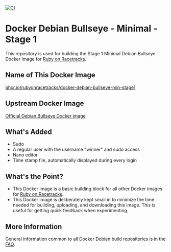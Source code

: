 [![CI](https://github.com/rubyonracetracks/docker-debian-bullseye-min-stage1/actions/workflows/build.yml/badge.svg)](https://github.com/rubyonracetracks/docker-debian-bullseye-min-stage1/actions/workflows/build.yml)

# Docker Debian Bullseye - Minimal - Stage 1

This repository is used for building the Stage 1 Minimal Debian Bullseye Docker image for [Ruby on Racetracks](https://www.rubyonracetracks.com/).

## Name of This Docker Image
[ghcr.io/rubyonracetracks/docker-debian-bullseye-min-stage1](https://github.com/rubyonracetracks/docker-debian-bullseye-min-stage1/pkgs/container/docker-debian-bullseye-min-stage1)

## Upstream Docker Image
[Official Debian Bullseye Docker image](https://hub.docker.com/_/debian)

## What's Added
* Sudo
* A regular user with the username "winner" and sudo access
* Nano editor
* Time stamp file, automatically displayed during every login

## What's the Point?
* This Docker image is a basic building block for all other Docker images for [Ruby on Racetracks](https://www.rubyonracetracks.com/).
* This Docker image is deliberately kept small in to minimize the time needed for building, uploading, and downloading this image.  This is useful for getting quick feedback when experimenting.

## More Information
General information common to all Docker Debian build repositories is in the [FAQ](https://github.com/rubyonracetracks/docker-common/blob/main/FAQ.md).
